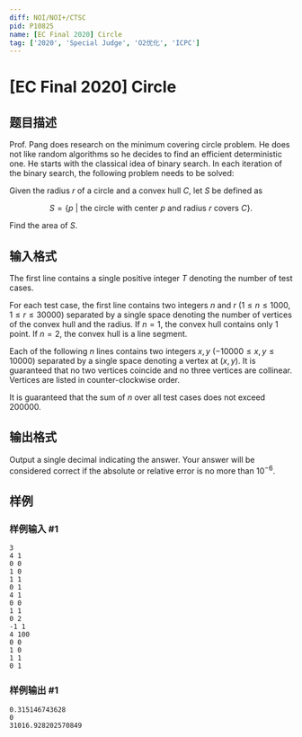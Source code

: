 ```yaml
---
diff: NOI/NOI+/CTSC
pid: P10825
name: [EC Final 2020] Circle
tag: ['2020', 'Special Judge', 'O2优化', 'ICPC']
---
```

# [EC Final 2020] Circle
## 题目描述

Prof. Pang does research on the minimum covering circle problem. He does not like random algorithms so he decides to find an efficient deterministic one. He starts with the classical idea of binary search. In each iteration of the binary search, the following problem needs to be solved:

Given the radius $r$ of a circle and a convex hull $C$, let $S$ be defined as 

$$S=\{p\ |\  \text{the circle with center $p$ and radius $r$ covers $C$}\}.$$ 

Find the area of $S$.
## 输入格式

The first line contains a single positive integer $T$ denoting the number of test cases.

For each test case, the first line contains two integers $n$ and $r$ ($1\le n\le 1000$, $1\le r\le 30000$) separated by a single space denoting the number of vertices of the convex hull and the radius. If $n=1$, the convex hull contains only $1$ point. If $n=2$, the convex hull is a line segment. 

Each of the following $n$ lines contains two integers $x, y$ ($-10000\le x, y\le 10000$) separated by a single space denoting a vertex at $(x, y)$. It is guaranteed that no two vertices coincide and no three vertices are collinear. Vertices are listed in counter-clockwise order.

It is guaranteed that the sum of $n$ over all test cases does not exceed $200000$.
## 输出格式

Output a single decimal indicating the answer. Your answer will be considered correct if the absolute or relative error is no more than $10^{-6}$.
## 样例

### 样例输入 #1
```
3
4 1
0 0
1 0
1 1
0 1
4 1
0 0
1 1
0 2
-1 1
4 100
0 0
1 0
1 1
0 1
```
### 样例输出 #1
```
0.315146743628
0
31016.928202570849
```
